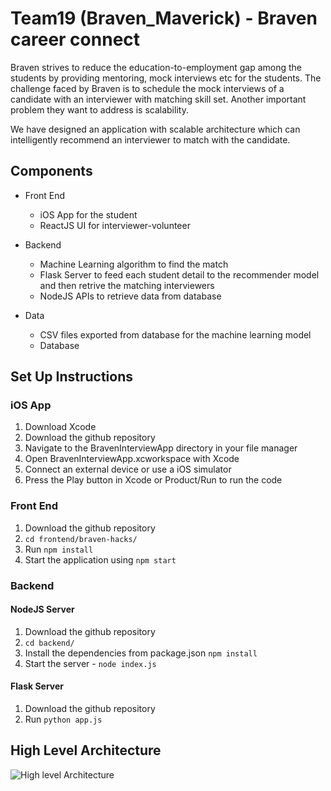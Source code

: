 # Team19 (Braven_Maverick) - Braven career connect

Braven strives to reduce the education-to-employment gap among the students by providing mentoring, mock interviews etc for the students. The challenge faced by Braven is to schedule the mock interviews of a candidate with an interviewer with matching skill set. Another important problem they want to address is scalability. 

We have designed an application with scalable  architecture which can intelligently recommend an interviewer to match with the candidate.

## Components
* Front End 
  * iOS App for the student
  * ReactJS UI for interviewer-volunteer

* Backend 
  * Machine Learning algorithm to find the match
  * Flask Server to feed each student detail to the recommender model and then retrive the matching interviewers
  * NodeJS APIs to retrieve data from database
  
* Data
  * CSV files exported from database for the machine learning model
  * Database

## Set Up Instructions
### iOS App
1. Download Xcode
1. Download the github repository
1. Navigate to the BravenInterviewApp directory in your file manager
1. Open BravenInterviewApp.xcworkspace with Xcode
1. Connect an external device or use a iOS simulator
1. Press the Play button in Xcode or Product/Run to run the code
 
### Front End
1. Download the github repository
1. ```cd frontend/braven-hacks/```
1. Run  ```npm install```
1. Start the application using ```npm start```
   
### Backend
#### NodeJS Server
1. Download the github repository
1. ```cd backend/```
1. Install the dependencies from package.json  ```npm install```
1. Start the server -  ```node index.js```
#### Flask Server
1. Download the github repository
1. Run ```python app.js```
 
 ## High Level Architecture
 ![High level Architecture](https://www.lucidchart.com/invitations/accept/ce29c5a9-1d66-491d-bf01-422f4a3cf323)
